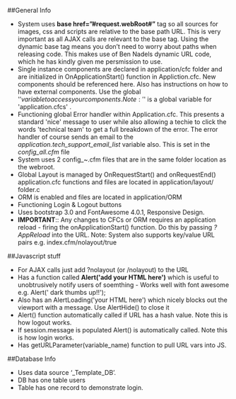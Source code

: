 ##General Info

* System uses **base href=”#request.webRoot#”** tag so all sources for images, css and scripts are relative to the base path URL. This is very important as all AJAX calls are relevant to the base tag. Using the dynamic base tag means you don’t need to worry about paths when releasing code. This makes use of Ben Nadels dynamic URL code, which he has kindly given me persmission to use.
* Single instance components are declared in application/cfc folder and are initialized in OnApplicationStart() function in Appliction.cfc. New components should be referenced here. Also has instructions on how to have external components. Use the global '$' variable to access your components. Note: '$' is a global variable for 'application.cfcs' .
* Functioning global Error handler within Application.cfc. This presents a standard 'nice' message to user while also allowing a techie to click the words 'technical team' to get a full breakdown of the error. The error handler of course sends an email to the *application.tech_support_email_list* variable also. This is set in the *config_all.cfm* file
* System uses 2 config_~.cfm files that are in the same folder location as the webroot.
* Global Layout is managed by OnRequestStart() and onRequestEnd() application.cfc functions and files are located in application/layout/ folder.c
* ORM is enabled and files are located in application/ORM
* Functioning Login & Logout buttons
* Uses bootstrap 3.0 and FontAwesome 4.0.1, Responsive Design.
* **IMPORTANT**:: Any changes to CFCs or ORM requires an application reload - firing the onApplicationStart() function. Do this by passing *?AppReload* into the URL. Note: System also supports key/value URL pairs e.g. index.cfm/nolayout/true




##Javascript stuff

* For AJAX calls just add ?nolayout (or /nolayout) to the URL
* Has a function called **Alert('add your HTML here')** which is useful to unobtrusively notify users of soemthing - Works well with font awesome e.g. Alert('<i class="fa fa-thumbs-up"></i> dark thumbs up!!');
* Also has an AlertLoading('your HTML here') which nicely blocks out the viewport with a message. Use AlertHide() to close it
* Alert() function automatically called if URL has a hash value. Note this is how logout works.
* If session.message is populated Alert() is automatically called. Note this is how login works.
* Has getURLParameter(variable_name) function to pull URL vars into JS.




##Database Info

* Uses data source ‘_Template_DB’.
* DB has one table users 
* Table has one record to demonstrate login.
